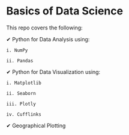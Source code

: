 # Basics of Data Science

This repo covers the following:

✔ Python for Data Analysis using:

    i. NumPy 
    
    ii. Pandas

✔ Python for Data Visualization using:

    i. Matplotlib
    
    ii. Seaborn
   
    iii. Plotly
    
    iv. Cufflinks


✔ Geographical Plotting


